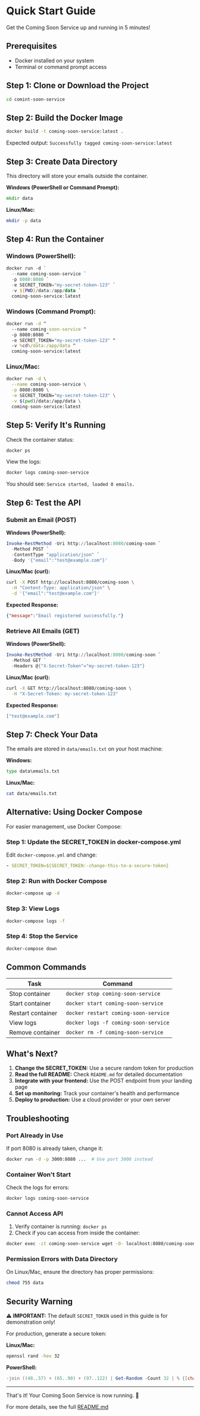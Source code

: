 # Quick Start Guide

Get the Coming Soon Service up and running in 5 minutes!

## Prerequisites

- Docker installed on your system
- Terminal or command prompt access

## Step 1: Clone or Download the Project

```bash
cd comint-soon-service
```

## Step 2: Build the Docker Image

```bash
docker build -t coming-soon-service:latest .
```

Expected output: `Successfully tagged coming-soon-service:latest`

## Step 3: Create Data Directory

This directory will store your emails outside the container.

**Windows (PowerShell or Command Prompt):**
```cmd
mkdir data
```

**Linux/Mac:**
```bash
mkdir -p data
```

## Step 4: Run the Container

### Windows (PowerShell):
```powershell
docker run -d `
  --name coming-soon-service `
  -p 8080:8080 `
  -e SECRET_TOKEN="my-secret-token-123" `
  -v ${PWD}/data:/app/data `
  coming-soon-service:latest
```

### Windows (Command Prompt):
```cmd
docker run -d ^
  --name coming-soon-service ^
  -p 8080:8080 ^
  -e SECRET_TOKEN="my-secret-token-123" ^
  -v %cd%/data:/app/data ^
  coming-soon-service:latest
```

### Linux/Mac:
```bash
docker run -d \
  --name coming-soon-service \
  -p 8080:8080 \
  -e SECRET_TOKEN="my-secret-token-123" \
  -v $(pwd)/data:/app/data \
  coming-soon-service:latest
```

## Step 5: Verify It's Running

Check the container status:
```bash
docker ps
```

View the logs:
```bash
docker logs coming-soon-service
```

You should see: `Service started, loaded 0 emails.`

## Step 6: Test the API

### Submit an Email (POST)

**Windows (PowerShell):**
```powershell
Invoke-RestMethod -Uri http://localhost:8080/coming-soon `
  -Method POST `
  -ContentType "application/json" `
  -Body '{"email":"test@example.com"}'
```

**Linux/Mac (curl):**
```bash
curl -X POST http://localhost:8080/coming-soon \
  -H "Content-Type: application/json" \
  -d '{"email":"test@example.com"}'
```

**Expected Response:**
```json
{"message":"Email registered successfully."}
```

### Retrieve All Emails (GET)

**Windows (PowerShell):**
```powershell
Invoke-RestMethod -Uri http://localhost:8080/coming-soon `
  -Method GET `
  -Headers @{"X-Secret-Token"="my-secret-token-123"}
```

**Linux/Mac (curl):**
```bash
curl -X GET http://localhost:8080/coming-soon \
  -H "X-Secret-Token: my-secret-token-123"
```

**Expected Response:**
```json
["test@example.com"]
```

## Step 7: Check Your Data

The emails are stored in `data/emails.txt` on your host machine:

**Windows:**
```cmd
type data\emails.txt
```

**Linux/Mac:**
```bash
cat data/emails.txt
```

## Alternative: Using Docker Compose

For easier management, use Docker Compose:

### Step 1: Update the SECRET_TOKEN in docker-compose.yml

Edit `docker-compose.yml` and change:
```yaml
- SECRET_TOKEN=${SECRET_TOKEN:-change-this-to-a-secure-token}
```

### Step 2: Run with Docker Compose

```bash
docker-compose up -d
```

### Step 3: View Logs

```bash
docker-compose logs -f
```

### Step 4: Stop the Service

```bash
docker-compose down
```

## Common Commands

| Task | Command |
|------|---------|
| Stop container | `docker stop coming-soon-service` |
| Start container | `docker start coming-soon-service` |
| Restart container | `docker restart coming-soon-service` |
| View logs | `docker logs -f coming-soon-service` |
| Remove container | `docker rm -f coming-soon-service` |

## What's Next?

1. **Change the SECRET_TOKEN:** Use a secure random token for production
2. **Read the full README:** Check `README.md` for detailed documentation
3. **Integrate with your frontend:** Use the POST endpoint from your landing page
4. **Set up monitoring:** Track your container's health and performance
5. **Deploy to production:** Use a cloud provider or your own server

## Troubleshooting

### Port Already in Use
If port 8080 is already taken, change it:
```bash
docker run -d -p 3000:8080 ...  # Use port 3000 instead
```

### Container Won't Start
Check the logs for errors:
```bash
docker logs coming-soon-service
```

### Cannot Access API
1. Verify container is running: `docker ps`
2. Check if you can access from inside the container:
```bash
docker exec -it coming-soon-service wget -O- localhost:8080/coming-soon
```

### Permission Errors with Data Directory
On Linux/Mac, ensure the directory has proper permissions:
```bash
chmod 755 data
```

## Security Warning

⚠️ **IMPORTANT:** The default `SECRET_TOKEN` used in this guide is for demonstration only!

For production, generate a secure token:

**Linux/Mac:**
```bash
openssl rand -hex 32
```

**PowerShell:**
```powershell
-join ((48..57) + (65..90) + (97..122) | Get-Random -Count 32 | % {[char]$_})
```

---

That's it! Your Coming Soon Service is now running. 🚀

For more details, see the full [README.md](README.md)